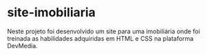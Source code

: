 # site-imobiliaria
Neste projeto foi desenvolvido um site para uma imobiliária onde foi treinada as habilidades adquiridas em HTML e CSS na plataforma DevMedia.
